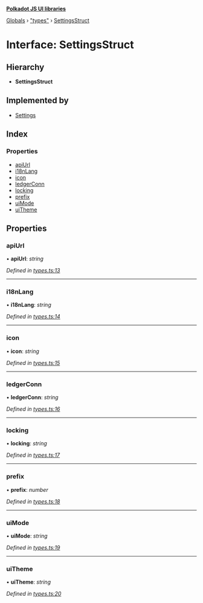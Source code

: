 **[Polkadot JS UI libraries](../README.md)**

[Globals](../globals.md) › [&quot;types&quot;](../modules/_types_.md) › [SettingsStruct](_types_.settingsstruct.md)

# Interface: SettingsStruct

## Hierarchy

* **SettingsStruct**

## Implemented by

* [Settings](../classes/_settings_.settings.md)

## Index

### Properties

* [apiUrl](_types_.settingsstruct.md#apiurl)
* [i18nLang](_types_.settingsstruct.md#i18nlang)
* [icon](_types_.settingsstruct.md#icon)
* [ledgerConn](_types_.settingsstruct.md#ledgerconn)
* [locking](_types_.settingsstruct.md#locking)
* [prefix](_types_.settingsstruct.md#prefix)
* [uiMode](_types_.settingsstruct.md#uimode)
* [uiTheme](_types_.settingsstruct.md#uitheme)

## Properties

###  apiUrl

• **apiUrl**: *string*

*Defined in [types.ts:13](https://github.com/polkadot-js/ui/blob/00c15f3/packages/ui-settings/src/types.ts#L13)*

___

###  i18nLang

• **i18nLang**: *string*

*Defined in [types.ts:14](https://github.com/polkadot-js/ui/blob/00c15f3/packages/ui-settings/src/types.ts#L14)*

___

###  icon

• **icon**: *string*

*Defined in [types.ts:15](https://github.com/polkadot-js/ui/blob/00c15f3/packages/ui-settings/src/types.ts#L15)*

___

###  ledgerConn

• **ledgerConn**: *string*

*Defined in [types.ts:16](https://github.com/polkadot-js/ui/blob/00c15f3/packages/ui-settings/src/types.ts#L16)*

___

###  locking

• **locking**: *string*

*Defined in [types.ts:17](https://github.com/polkadot-js/ui/blob/00c15f3/packages/ui-settings/src/types.ts#L17)*

___

###  prefix

• **prefix**: *number*

*Defined in [types.ts:18](https://github.com/polkadot-js/ui/blob/00c15f3/packages/ui-settings/src/types.ts#L18)*

___

###  uiMode

• **uiMode**: *string*

*Defined in [types.ts:19](https://github.com/polkadot-js/ui/blob/00c15f3/packages/ui-settings/src/types.ts#L19)*

___

###  uiTheme

• **uiTheme**: *string*

*Defined in [types.ts:20](https://github.com/polkadot-js/ui/blob/00c15f3/packages/ui-settings/src/types.ts#L20)*